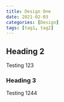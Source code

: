 ```yaml
---
title: Design One
date: 2021-02-03
categories: [Design]
tags: [tag1, tag2]
---
```


## Heading 2

Testing 123

### Heading 3

Testing 1244

